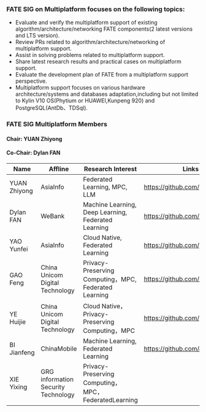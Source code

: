 ### FATE SIG on Multiplatform focuses on the following topics:
* Evaluate and verify the multiplatform support of existing algorithm/architecture/networking FATE components(2 latest versions and LTS version).
* Review PRs related to algorithm/architecture/networking of multiplatform support.
* Assist in solving problems related to multiplatform support.  
* Share latest research results and practical cases on multiplatform support.  
* Evaluate the development plan of FATE from a multiplatform support perspective.
* Multiplatform support focuses on various hardware architecture/systems and databases adaptation,including but not limited to Kylin V10 OS(Phytium or HUAWEI,Kunpeng 920) and PostgreSQL(AntDb、TDSql).



### FATE SIG Multiplatform Members
#### Chair: YUAN Zhiyong
#### Co-Chair: Dylan FAN
| Name               | Affline    | Research Interest              | Links                      |
|--------------------|------------|--------------------------------| -------------------------- |
| YUAN Zhiyong       | AsiaInfo   | Federated Learning, MPC, LLM   | https://github.com/yuanzhiyong |
| Dylan FAN    | WeBank             | Machine Learning, Deep Learning, Federated Learning | https://github.com/dylan-fan |
| YAO Yunfei         | AsiaInfo   | Cloud Native, Federated Learning | https://github.com/yyf1986 |
| GAO Feng       | China Unicom Digital Technology   | Privacy-Preserving Computing，MPC, Federated Learning | https://github.com/reacher1130|
| YE Huijie       | China Unicom Digital Technology   | Cloud Native，Privacy-Preserving Computing，MPC   | https://github.com/yakumioto |
| BI Jianfeng       | ChinaMobile   | Machine Learning, Federated Learning    | https://github.com/JeffyBeh |
| XIE Yixing       | GRG information Security Technology   | Privacy-Preserving Computing，MPC，FederatedLearning    |  |

